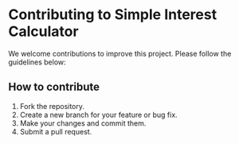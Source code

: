 # Contributing to Simple Interest Calculator
We welcome contributions to improve this project. Please follow the guidelines below:
## How to contribute
1. Fork the repository.
2. Create a new branch for your feature or bug fix.
3. Make your changes and commit them.
4. Submit a pull request.

